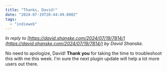 ```yaml
---
title: "Thanks, David!"
date: "2024-07-19T20:44:49.000Z"
tags: 
  - "indieweb"
---
```


_In reply to [https://david.shanske.com/2024/07/19/7814/](https://david.shanske.com/2024/07/19/7814/) by David Shanske._

No need to apologize, David! **Thank you** for taking the time to troubleshoot this with me this week. I'm sure the next plugin update will help a lot more users out there.
